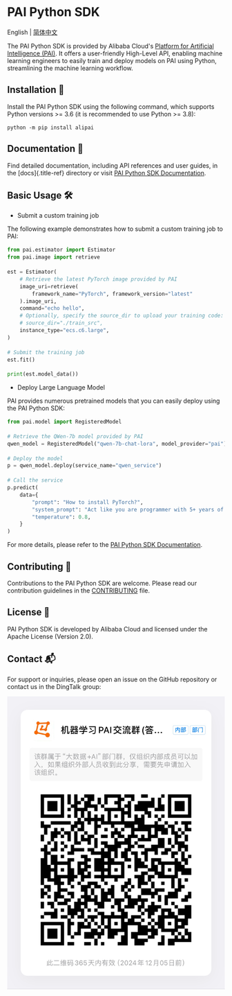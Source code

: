# PAI Python SDK


English \| [简体中文](./README_CN.md)

The PAI Python SDK is provided by Alibaba Cloud\'s [Platform for Artificial Intelligence (PAI)](https://www.aliyun.com/product/bigdata/learn). It offers a user-friendly High-Level API, enabling machine learning engineers to easily train and deploy models on PAI using Python, streamlining the machine learning workflow.

## Installation 🔧

Install the PAI Python SDK using the following command, which supports Python versions \>= 3.6 (it is recommended to use Python \>= 3.8):

```shell
python -m pip install alipai
```

## Documentation 📖

Find detailed documentation, including API references and user guides, in the [docs]{.title-ref} directory or visit [PAI Python SDK Documentation](https://alipai.readthedocs.io/).

## Basic Usage 🛠

- Submit a custom training job

The following example demonstrates how to submit a custom training job to PAI:

```python
from pai.estimator import Estimator
from pai.image import retrieve

est = Estimator(
    # Retrieve the latest PyTorch image provided by PAI
    image_uri=retrieve(
        framework_name="PyTorch", framework_version="latest"
    ).image_uri,
    command="echo hello",
    # Optionally, specify the source_dir to upload your training code:
    # source_dir="./train_src",
    instance_type="ecs.c6.large",
)

# Submit the training job
est.fit()

print(est.model_data())
```

- Deploy Large Language Model

PAI provides numerous pretrained models that you can easily deploy using the PAI Python SDK:

```python
from pai.model import RegisteredModel

# Retrieve the QWen-7b model provided by PAI
qwen_model = RegisteredModel("qwen-7b-chat-lora", model_provider="pai")

# Deploy the model
p = qwen_model.deploy(service_name="qwen_service")

# Call the service
p.predict(
    data={
        "prompt": "How to install PyTorch?",
        "system_prompt": "Act like you are programmer with 5+ years of experience.",
        "temperature": 0.8,
    }
)
```

For more details, please refer to the [PAI Python SDK Documentation](https://alipai.readthedocs.io/).

## Contributing 🤝

Contributions to the PAI Python SDK are welcome. Please read our contribution guidelines in the [CONTRIBUTING](./CONTRIBUTING.md) file.

## License 📝

PAI Python SDK is developed by Alibaba Cloud and licensed under the Apache License (Version 2.0).

## Contact 📬

For support or inquiries, please open an issue on the GitHub repository or contact us in the DingTalk group:

<img src="./assets/dingtalk-group.png" alt="DingTalkGroup" width="600"/>
